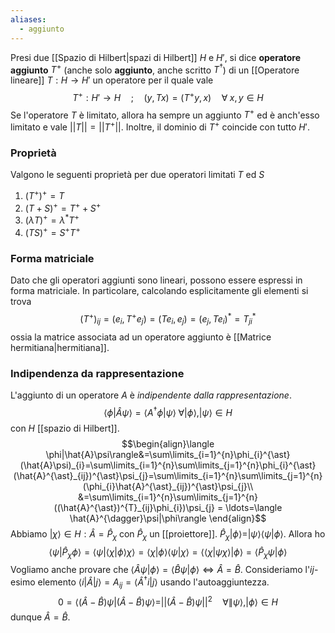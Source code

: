 ```yaml
---
aliases:
  - aggiunto
---
```

Presi due [[Spazio di Hilbert|spazi di Hilbert]] $H$ e $H'$, si dice **operatore aggiunto** $T^{+}$ (anche solo **aggiunto**, anche scritto $T^{\dagger}$) di un [[Operatore lineare]] $T:H \rightarrow H'$ un operatore per il quale vale
$$T^{+}:H'\rightarrow H\quad;\quad(y,Tx)=(T^{+}y,x)\quad\forall\;x,y\in H$$
Se l'operatore $T$ è limitato, allora ha sempre un aggiunto $T^{+}$ ed è anch'esso limitato e vale $||T||=||T^{+}||$. Inoltre, il dominio di $T^{+}$ coincide con tutto $H'$.
### Proprietà
Valgono le seguenti proprietà per due operatori limitati $T$ ed $S$
1. $(T^{+})^{+}=T$
2. $(T+S)^{+}=T^{+}+S^{+}$
3. $(\lambda T)^{+}=\lambda^{*}T^{+}$
4. $(TS)^{+}=S^{+}T^{+}$
### Forma matriciale
Dato che gli operatori aggiunti sono lineari, possono essere espressi in forma matriciale. In particolare, calcolando esplicitamente gli elementi si trova
$$(T^{+})_{ij}=(e_{i},T^{+}e_{j})=(Te_{i},e_{j})=(e_{j},Te_{i})^{*}=T_{ji}^{*}$$
ossia la matrice associata ad un operatore aggiunto è [[Matrice hermitiana|hermitiana]].
### Indipendenza da rappresentazione
L'aggiunto di un operatore $A$ è *indipendente dalla rappresentazione*.
$$\langle \phi|\hat{A}\psi\rangle=\langle A^{\dagger}\phi|\psi\rangle\;\forall|\phi\rangle,|\psi\rangle\in H$$
con $H$ [[spazio di Hilbert]].
$$\begin{align}\langle \phi|\hat{A}\psi\rangle&=\sum\limits_{i=1}^{n}\phi_{i}^{\ast}(\hat{A}\psi)_{i}=\sum\limits_{i=1}^{n}\sum\limits_{j=1}^{n}\phi_{i}^{\ast}(\hat{A}^{\ast}_{ij})^{\ast}\psi_{j}=\sum\limits_{i=1}^{n}\sum\limits_{j=1}^{n}(\phi_{i}\hat{A}^{\ast}_{ij})^{\ast}\psi_{j}\\
&=\sum\limits_{i=1}^{n}\sum\limits_{j=1}^{n}((\hat{A}^{\ast})^{T}_{ij}\phi_{i})\psi_{j} = \ldots=\langle \hat{A}^{\dagger}\psi|\phi\rangle
\end{align}$$
Abbiamo $|\chi\rangle\in H:\hat{A}=\hat{P}_{\chi}$ con $\hat{P}_{\chi}$ un [[proiettore]]. $\hat{P}_{\chi}|\phi\rangle=|\psi\rangle \langle \psi|\phi\rangle$. Allora ho
$$\langle \psi|\hat{P}_{\chi}\phi\rangle=\langle \psi|\langle \chi|\phi\rangle \chi\rangle=\langle \chi|\phi\rangle \langle \psi|\chi\rangle=\langle \langle \chi|\psi \chi\rangle|\phi\rangle=\langle \hat{P}_{\chi}\psi|\phi\rangle$$
Vogliamo anche provare che $\langle \hat{A}\psi|\phi\rangle=\langle \hat{B}\psi|\phi\rangle \Leftrightarrow \hat{A}=\hat{B}$. Consideriamo l'$ij$-esimo elemento $\langle i|\hat{A}|j\rangle=A_{ij}=\langle \hat{A}^{\dagger}i|j\rangle$ usando l'autoaggiuntezza.
$$0=\langle (\hat{A}-\hat{B})\psi|(\hat{A}-\hat{B})\psi\rangle=||(\hat{A}-\hat{B})\psi||^{2}\quad\forall\|\psi\rangle,|\phi\rangle\in H$$
dunque $\hat{A} = \hat{B}$.
